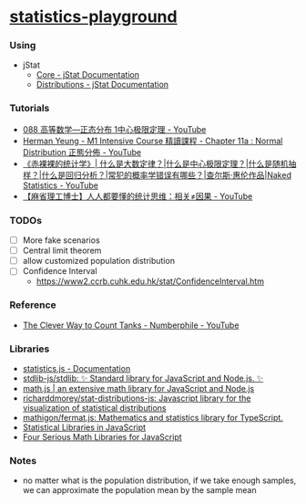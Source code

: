 [statistics-playground](https://dirkarnez.github.io/statistics-playground/)
===========================================================================
### Using
- jStat
    - [Core - jStat Documentation](https://jstat.github.io/core.html#rand)
    - [Distributions - jStat Documentation](https://jstat.github.io/distributions.html#distributions)

### Tutorials
- [088 高等数学—正态分布 1中心极限定理 - YouTube](https://www.youtube.com/watch?v=oNG6YuNKAJI)
- [Herman Yeung - M1 Intensive Course 精讀課程 - Chapter 11a : Normal Distribution 正態分佈 - YouTube](https://www.youtube.com/watch?v=z8EhrL6hND8)
- [《赤裸裸的统计学》| 什么是大数定律？|什么是中心极限定理？|什么是随机抽样？|什么是回归分析？|常犯的概率学错误有哪些？|查尔斯·惠伦作品|Naked Statistics - YouTube](https://www.youtube.com/watch?v=3rJP96q4wec)
- [【麻省理工博士】人人都要懂的统计思维：相关≠因果 - YouTube](https://www.youtube.com/watch?v=f7LPJihhD1s)

### TODOs
- [ ] More fake scenarios
- [ ] Central limit theorem
- [ ] allow customized population distribution
- [ ] Confidence Interval
  - https://www2.ccrb.cuhk.edu.hk/stat/ConfidenceInterval.htm

### Reference
- [The Clever Way to Count Tanks - Numberphile - YouTube](https://www.youtube.com/watch?v=WLCwMRJBhuI)

### Libraries
- [statistics.js - Documentation](https://thisancog.github.io/statistics.js/inc/distributions.html)
- [stdlib-js/stdlib: ✨ Standard library for JavaScript and Node.js. ✨](https://github.com/stdlib-js/stdlib)
- [math.js | an extensive math library for JavaScript and Node.js](https://mathjs.org/)
- [richarddmorey/stat-distributions-js: Javascript library for the visualization of statistical distributions](https://github.com/richarddmorey/stat-distributions-js)
- [mathigon/fermat.js: Mathematics and statistics library for TypeScript.](https://github.com/mathigon/fermat.js/)
- [Statistical Libraries in JavaScript](https://scribbler.live/2024/07/24/Statistical-Libraries-in-JavaScript.html)
- [Four Serious Math Libraries for JavaScript](https://smartbear.com/de/blog/2013/four-serious-math-libraries-for-javascript/)

### Notes
- no matter what is the population distribution, if we take enough samples, we can approximate the population mean by the sample mean
